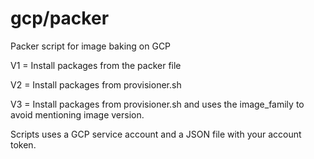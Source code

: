 # gcp/packer
Packer script for image baking on GCP

V1 = Install packages from the packer file

V2 = Install packages from provisioner.sh

V3 = Install packages from provisioner.sh and uses the image_family to avoid mentioning image version.


Scripts uses a GCP service account and a JSON file with your account token.
